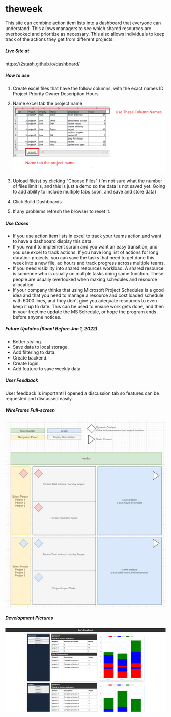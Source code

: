 # theweek
This site can combine action item lists into a dashboard that everyone can understand. This allows managers to see which shared resources are overbooked and prioritize as necessary. This also allows individuals to keep track of the actions they get from different projects.

##### Live Site at
https://2stash.github.io/dashboard/

##### How to use
1) Create excel files that have the follow columns, with the exact names
  ID
  Project
  Priority
  Owner
  Description
  Hours

2) Name excel tab the project name
![excel](./excel-comments.png)

3) Upload file(s) by clicking "Choose Files"  (I'm not sure what the number of files limit is, and this is just a demo so the data is not saved yet. Going to add ability to include multiple tabs soon, and save and store data)

4) Click Build Dashboards

5) If any problems refresh the browser to reset it. 

##### Use Cases
* If you use action item lists in excel to track your teams action and want to have a dashboard display this data. 
* If you want to implement scrum and you want an easy transition, and you use excel to track actions. If you have long list of actions for long duration projects, you can save the tasks that need to get done this week into a new file, ad hours and track progress across multiple teams.
* If you need visibility into shared resources workload. A shared resource is someone who is usually on multple tasks doing same function. These people are usually overlooked when making schedules and resource allocation.
* If your company thinks that using Microsoft Project Schedules is a good idea and that you need to manage a resource and cost loaded schedule with 6000 lines, and they don't give you adequate resources to even keep it up to date. This can be used to ensure work gets done, and then in your freetime update the MS Schedule, or hope the program ends before anyone notices.

##### Future Updates (Soon! Before Jan 1, 2022)
* Better styling.
* Save data to local storage.
* Add filtering to data.
* Create backend.
* Create login.
* Add feature to save weekly data.

##### User Feedback
User feedback is important! I opened a discussion tab so features can be requested and discussed easily.


##### WireFrame Full-screen
![WireFrame](./dashboard-wireframe.JPG)

##### Development Pictures
![Dashboard](./dashboard-dec-6.png)